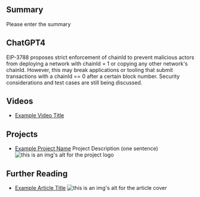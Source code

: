 ## Summary

Please enter the summary

## ChatGPT4

EIP-3788 proposes strict enforcement of chainId to prevent malicious actors from deploying a network with chainId = 1 or copying any other network's chainId. However, this may break applications or tooling that submit transactions with a chainId == 0 after a certain block number. Security considerations and test cases are still being discussed.

## Videos

- [Example Video Title](https://www.youtube.com/watch?v=TDGq4aeevgY)

## Projects

- [Example Project Name](https://xxxx.xxx/xxxxx) Project Description (one sentence) ![this is an img's alt for the project logo](https://xxxx.xxx/project-logo.xxx)

## Further Reading

- [Example Article Title](https://xxxx.xxx/xxxxx) ![this is an img's alt for the article cover](https://xxxx.xxx/article-cover.xxx)
